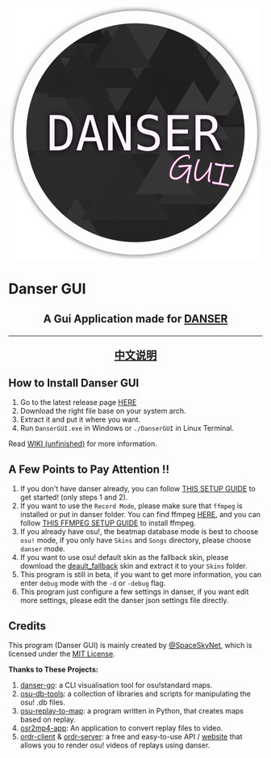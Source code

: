 <p align="center">
  <img width="500px" src="assets/danser-gui.png"/>
</p>

# Danser GUI

<h2 align="center">A Gui Application made for <a href="https://github.com/Wieku/danser-go">DANSER</a>
<hr>

[中文说明](README-zh.md)

## How to Install Danser GUI

1. Go to the latest release page [HERE](https://github.com/spaceskynet/danser-gui/releases/latest)
2. Download the right file base on your system arch.
3. Extract it and put it where you want.
4. Run `DanserGUI.exe` in Windows or `./DanserGUI` in Linux Terminal.

Read [WIKI (unfinished)](https://github.com/spaceskynet/danser-gui/wiki) for more information.

## A Few Points to Pay Attention !!

1. If you don't have danser already, you can follow [THIS SETUP GUIDE](https://github.com/Wieku/danser-go/wiki/Setup-Guide) to get started! (only steps 1 and 2).
2. If you want to use the `Record Mode`, please make sure that `ffmpeg` is installed or put in danser folder. You can find ffmpeg [HERE](https://github.com/BtbN/FFmpeg-Builds/releases/), and you can follow [THIS FFMPEG SETUP GUIDE](https://github.com/Wieku/danser-go/wiki/FFmpeg) to install ffmpeg.
3. If you already have osu!, the beatmap database mode is best to choose `osu!` mode, if you only have `Skins` and `Songs` directory, please choose `danser` mode.
4. If you want to use osu! default skin as the fallback skin, please download the [deault_fallback](https://cdn.jsdelivr.net/gh/spaceskynet/git-cloud@master/osu!/Skins/default_fallback.osk) skin and extract it to your `Skins` folder.
5. This program is still in beta, if you want to get more information, you can enter `debug` mode with the `-d` or `-debug` flag.
6. This program just configure a few settings in danser, if you want edit more settings, please edit the danser json settings file directly.

## Credits

This program (Danser GUI) is mainly created by [@SpaceSkyNet](https://github.com/spaceskynet), which is licensed under the [MIT License](./LICENSE).

**Thanks to These Projects:**

1. [danser-go](https://github.com/Wieku/danser-go): a CLI visualisation tool for osu!standard maps.
2. [osu-db-tools]( https://github.com/jaasonw/osu-db-tools): a collection of libraries and scripts for manipulating the osu! .db files.
3. [osu-replay-to-map](https://github.com/spawn18/osu-replay-to-map): a program written in Python, that creates maps based on replay.
4. [osr2mp4-app](https://github.com/uyitroa/osr2mp4-app): An application to convert replay files to video.
5. [ordr-client](https://github.com/MasterIO02/ordr-client) & [ordr-server](https://github.com/MasterIO02/ordr-server): a free and easy-to-use API / [website](https://ordr.issou.best/) that allows you to render osu! videos of replays using danser.